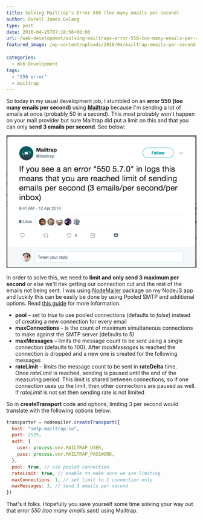 ```yaml
---
title: Solving Mailtrap’s Error 550 (too many emails per second)
author: Dorell James Galang
type: post
date: 2018-04-25T07:18:56+00:00
url: /web-development/solving-mailtraps-error-550-too-many-emails-per-second/
featured_image: /wp-content/uploads/2018/04/mailtrap-emails-per-second.png

categories:
  - Web Development
tags:
  - "550 error"
  - mailtrap
---
```


So today in my usual development job, I stumbled on an **error 550 (too many emails per second)** using [**Mailtrap**][1] because I'm sending a lot of emails at once (probably 50 in a second). This most probably won't happen on your mail provider but sure Mailtrap did put a limit on this and that you can only **send 3 emails per second**. See below:

![MailTrap Error Image](./mailtrap-emails-per-second.png)

In order to solve this, we need to **limit and only send 3 maximum per second** or else we'll risk getting our connection cut and the rest of the emails not being sent. I was using <a href="https://nodemailer.com/about/" target="_blank" rel="noopener">NodeMailer</a> package on my NodeJS app and luckily this can be easily be done by using Pooled SMTP and additional options. Read <a href="https://nodemailer.com/usage/bulk-mail/" target="_blank" rel="noopener">this guide</a> for more information.

- **pool** – set to *true* to use pooled connections (defaults to *false*) instead of creating a new connection for every email
- **maxConnections** – is the count of maximum simultaneous connections to make against the SMTP server (defaults to 5)
- **maxMessages** – limits the message count to be sent using a single connection (defaults to 100). After *maxMessages* is reached the connection is dropped and a new one is created for the following messages
- **rateLimit** – limits the message count to be sent in **rateDelta** time. Once *rateLimit* is reached, sending is paused until the end of the measuring period. This limit is shared between connections, so if one connection uses up the limit, then other connections are paused as well. If *rateLimit* is not set then sending rate is not limited

So in **createTransport** code and options, limiting 3 per second would translate with the following options below:

```js
transporter = nodemailer.createTransport({
  host: "smtp.mailtrap.io",
  port: 2525,
  auth: {
    user: process.env.MAILTRAP_USER,
    pass: process.env.MAILTRAP_PASSWORD,
  },
  pool: true, // use pooled connection
  rateLimit: true, // enable to make sure we are limiting
  maxConnections: 1, // set limit to 1 connection only
  maxMessages: 3, // send 3 emails per second
})
```

That's it folks. Hopefully you save yourself some time solving your way out that _error 550 (too many emails sent)_ using Mailtrap.

[1]: http://mailtrap.io
